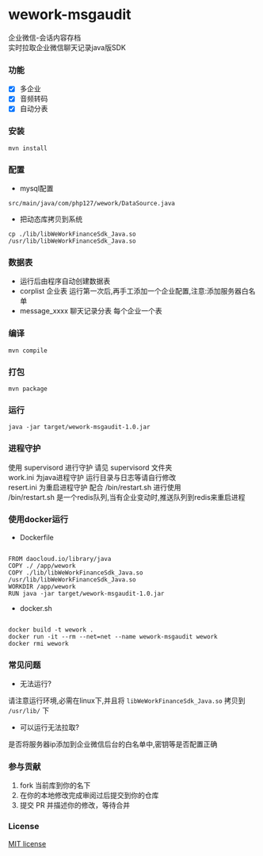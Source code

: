 # wework-msgaudit

企业微信-会话内容存档     
实时拉取企业微信聊天记录java版SDK

### 功能

- [x] 多企业
- [x] 音频转码
- [x] 自动分表

### 安装

```shell script
mvn install
```

### 配置

- mysql配置

```shell script
src/main/java/com/php127/wework/DataSource.java
```

- 把动态库拷贝到系统

```shell script
cp ./lib/libWeWorkFinanceSdk_Java.so /usr/lib/libWeWorkFinanceSdk_Java.so
```

### 数据表

- 运行后由程序自动创建数据表
- corplist 企业表 运行第一次后,再手工添加一个企业配置,注意:添加服务器白名单   
- message_xxxx 聊天记录分表 每个企业一个表

### 编译

```shell script
mvn compile
```

### 打包

```shell script
mvn package
```

### 运行

```shell script
java -jar target/wework-msgaudit-1.0.jar
```

### 进程守护

使用 supervisord 进行守护 请见 supervisord 文件夹      
work.ini 为java进程守护 运行目录与日志等请自行修改    
resert.ini 为重启进程守护 配合 /bin/restart.sh 进行使用      
/bin/restart.sh 是一个redis队列,当有企业变动时,推送队列到redis来重启进程      


### 使用docker运行

- Dockerfile
```shell script

FROM daocloud.io/library/java
COPY ./ /app/wework
COPY ./lib/libWeWorkFinanceSdk_Java.so /usr/lib/libWeWorkFinanceSdk_Java.so
WORKDIR /app/wework
RUN java -jar target/wework-msgaudit-1.0.jar

```

- docker.sh

```shell script

docker build -t wework .
docker run -it --rm --net=net --name wework-msgaudit wework
docker rmi wework

```
###  常见问题

- 无法运行?

请注意运行环境,必需在linux下,并且将 `libWeWorkFinanceSdk_Java.so` 拷贝到 `/usr/lib/` 下

- 可以运行无法拉取?

是否将服务器ip添加到企业微信后台的白名单中,密钥等是否配置正确


###  参与贡献

1. fork 当前库到你的名下
2. 在你的本地修改完成审阅过后提交到你的仓库
3. 提交 PR 并描述你的修改，等待合并

###  License

[MIT license](https://opensource.org/licenses/MIT)
